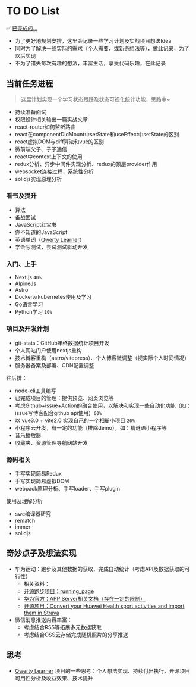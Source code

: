 # TO DO List

✅ [已完成的...](https://github.com/JS-banana/front-end-coffeeBar)

- 为了更好地规划安排，这里会记录一些学习计划及实战项目想法Idea
- 同时为了解决一些实际的需求（个人需要、或新奇想法等），做此记录，为了以后实现
- 不为了错失每次有趣的想法，丰富生活，享受代码乐趣，在此记录

## 当前任务进程

> 这里计划实现一个学习状态跟踪及状态可视化统计功能，思路中~

- 持续准备面试
- 权限设计相关输出一篇实战文章
- react-router如何监听路由
- react在componentDidMount中setState和useEffect中setState的区别
- react虚拟DOM与diff算法和vue的区别
- 微前端父子、子子通信
- react中context上下文的使用
- redux分析、异步中间件实现分析、redux的顶层provider作用
- websocket连接过程，系统性分析
- solidjs实现原理分析

### 看书及提升

- 算法
- 备战面试
- JavaScript红宝书
- 你不知道的JavaScript
- 英语单词（[Qwerty Learner](https://github.com/Kaiyiwing/qwerty-learner)）
- 学会写测试，尝试测试驱动开发

### 入门、上手

- Next.js `40%`
- AlpineJs
- Astro
- Docker及kubernetes使用及学习
- Go语言学习
- Python学习 `10%`

### 项目及开发计划

- git-stats：GitHub年终数据统计项目开发
- 个人网站门户使用nextjs重构
- 技术博客重构（astro/vitepress）、个人博客微调整（视实际个人时间情况）
- 服务器备案及部署、CDN配置调整

往后排：

- node-cli工具编写
- 已完成项目的管理：提供预览、网页浏览等
- 考虑Github+issue+Action的融合使用，以解决和实现一些自动化功能（如：issue写博客配合github api使用）`60%`
- 以 vue3.0 + vite2.0 实现自己的一个相册小项目 `20%`
- 小程序云开发，有一定的功能（排除demo），如：猜谜语小程序等
- 音乐播放器
- 收藏夹、资源管理导航网站开发

### 源码相关

- 手写实现简易Redux
- 手写实现简易虚拟DOM
- webpack原理分析、手写loader、手写plugin

使用及理解分析

- swc编译器研究
- rematch
- immer
- solidjs

## 奇妙点子及想法实现

- 华为运动：跑步及其他数据的获取，完成自动统计（考虑API及数据获取的可行性）
  - 相关资料：
  - [开源跑步项目：running_page](https://github.com/yihong0618/running_page)
  - [华为官方：APP Server相关文档（存在一定的限制）](https://developer.huawei.com/consumer/cn/doc/development/HMSCore-Guides/read-sports-recording-scene-0000001050782026)
  - [开源项目：Convert your Huawei Health sport activities and import them in Strava](https://github.com/CTHRU/Hitrava)
- 微信消息推送内容丰富：
  - 考虑结合RSS等拓展多元数据获取
  - 考虑结合OSS云存储完成随机照片的分享推送

## 思考

- [Qwerty Learner](https://github.com/Kaiyiwing/qwerty-learner) 项目的一些思考：个人想法实现、持续付出执行、开源项目可用性分析及收益效果、技术提升

